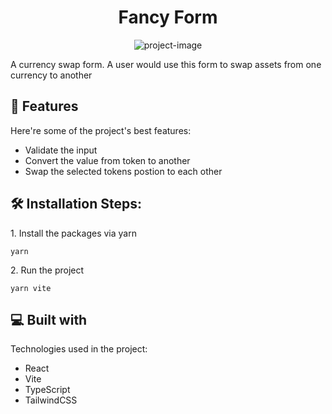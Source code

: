 <h1 align="center" id="title">Fancy Form</h1>

<p align="center"><img src="https://www.99tech.co/assets/img/99Tech.png" alt="project-image"></p>

<p id="description">A currency swap form. A user would use this form to swap assets from one currency to another</p>

<h2>🧐 Features</h2>

Here're some of the project's best features:

- Validate the input
- Convert the value from token to another
- Swap the selected tokens postion to each other

<h2>🛠️ Installation Steps:</h2>

<p>1. Install the packages via yarn</p>

```
yarn
```

<p>2. Run the project</p>

```
yarn vite
```

<h2>💻 Built with</h2>

Technologies used in the project:

- React
- Vite
- TypeScript
- TailwindCSS
